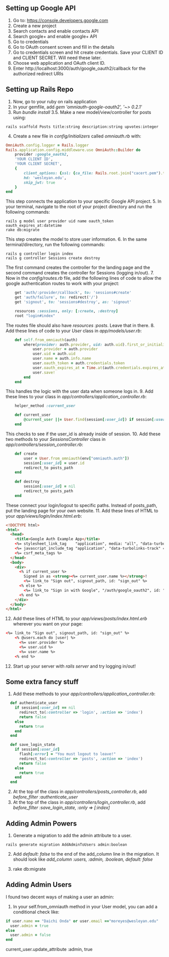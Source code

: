 ## Setting up Google API ##
1. Go to: https://console.developers.google.com
2. Create a new project
3. Search contacts and enable contacts API
4. Search google+ and enable google+ API
5. Go to credentials
6. Go to OAuth consent screen and fill in the details
7. Go to credentials screen and hit create credentials. Save your CLIENT ID and CLIENT SECRET. Will need these later.
8. Choose web application and OAuth client ID. 
9. Enter http://localhost:3000/auth/google_oauth2/callback for the authorized redirect URIs

## Setting up Rails Repo ##
1. Now, go to your ruby on rails application
2. In your gemfile, add *gem 'omniauth-google-oauth2', '~> 0.2.1'*
3. Run *bundle install*
3.5. Make a new model/view/controller for posts using:
```shell
rails scaffold Posts title:string description:string upvotes:integer
```
4. Create a new file in *config/initializers* called *omniauth.rb* with:
```ruby
OmniAuth.config.logger = Rails.logger
Rails.application.config.middleware.use OmniAuth::Builder do
	provider :google_oauth2, 
	'YOUR CLIENT ID', 
	'YOUR CLIENT SECRET', 
	{
		client_options: {ssl: {ca_file: Rails.root.join("cacert.pem").to_s}},
		hd: 'wesleyan.edu',
  		skip_jwt: true	
	}
end
```
This step connects the application to your specific Google API project.
5. In your terminal, navigate to the root of your project directory and run the following commands:
```shell
rails g model user provider uid name oauth_token oauth_expires_at:datetime
rake db:migrate
```
This step creates the model to store user information.
6. In the same terminal/directory, run the following commands:
```shell
rails g controller login index
rails g controller Sessions create destroy
```
The first command creates the controller for the landing page and the second command creates the controller for Sessions (logging in/out).
7. Now in the  *config/routes.rb* file, add the following lines of code to allow the google authentication routes to work with your project:
```ruby
	get 'auth/:provider/callback', to: 'sessions#create'
	get 'auth/failure', to: redirect('/')
	get 'signout', to: 'sessions#destroy', as: 'signout'

	resources :sessions, only: [:create, :destroy]
	root "login#index"
```
The routes file should also have *resources :posts*. Leave that in there.
8. Add these lines of code to your *User* class in *app/models/user.rb*:
```ruby
    def self.from_omniauth(auth)
        where(provider: auth.provider, uid: auth.uid).first_or_initialize.tap do |user|
            user.provider = auth.provider
		    user.uid = auth.uid
		    user.name = auth.info.name
		    user.oauth_token = auth.credentials.token
		    user.oauth_expires_at = Time.at(auth.credentials.expires_at)
		    user.save!
	    end
	end
```
This handles the logic with the user data when someone logs in.
9. Add these lines to your class in *app/controllers/application_controller.rb*:
```ruby
    helper_method :current_user

    def current_user
        @current_user ||= User.find(session[:user_id]) if session[:user_id]
    end
```
This checks to see if the user_id is already inside of session.
10. Add these two methods to your *SessionsController* class in *app/controllers/session_controller.rb*:
```ruby
    def create
        user = User.from_omniauth(env["omniauth.auth"])
        session[:user_id] = user.id
        redirect_to posts_path
    end
  
    def destroy
        session[:user_id] = nil
        redirect_to posts_path
    end
```
These connect your login/logout to specific paths. Instead of posts_path, put the landing page for your own website.
11. Add these lines of HTML to your *app/views/login/index.html.erb*:
```html
<!DOCTYPE html>
<html>
  <head>
    <title>Google Auth Example App</title>
    <%= stylesheet_link_tag    "application", media: "all", "data-turbolinks-track" => true %>
    <%= javascript_include_tag "application", "data-turbolinks-track" => true %>
    <%= csrf_meta_tags %>
  </head>
  <body>
    <div>
      <% if current_user %>
        Signed in as <strong><%= current_user.name %></strong>!
        <%= link_to "Sign out", signout_path, id: "sign_out" %>
      <% else %>
        <%= link_to "Sign in with Google", "/auth/google_oauth2", id: "sign_in" %>
      <% end %>
    </div>
  </body>
</html>
```
12. Add these lines of HTML to your *app/views/posts/index.html.erb* wherever you want on your page:
```html
<%= link_to "Sign out", signout_path, id: "sign_out" %>
    <% @users.each do |user| %>
      <%= user.provider %>
      <%= user.uid %>
      <%= user.name %>
    <% end %>
```
12. Start up your server with *rails server* and try logging in/out!

## Some extra fancy stuff ##
1. Add these methods to your *app/controllers/application_controller.rb*:
```ruby
  def authenticate_user
    if session[:user_id] == nil
      redirect_to(:controller => 'login', :action => 'index')
      return false
    else
      return true	
    end
  end

  def save_login_state
    if session[:user_id]
      flash[:error] = "You must logout to leave!"
      redirect_to(:controller => 'posts', :action => 'index')
      return false
    else
      return true
    end
  end
```
2. At the top of the class in *app/controllers/posts_controller.rb*, add *before_filter :authenticate_user*
3. At the top of the class in *app/controllers/login_controller.rb*, add *before_filter :save_login_state, :only => [:index]*

## Adding Admin Powers ##

1. Generate a migration to add the admin attribute to a user.
```shell
rails generate migration AddAdminToUsers admin:boolean
```
2. Add *default: false* to the end of the add_column line in the migration.
It should look like *add_column :users, :admin, :boolean, default: false*

3. rake db:migrate

## Adding Admin Users ##

I found two decent ways of making a user an admin:
1. In your self.from_omniauth method in your User model, you can add a conditional check like:
```ruby
if user.name == "Daichi Onda" or user.email =="moreyes@wesleyan.edu"
  user.admin = true
else
  user.admin = false
end
```
current_user.update_attribute :admin, true